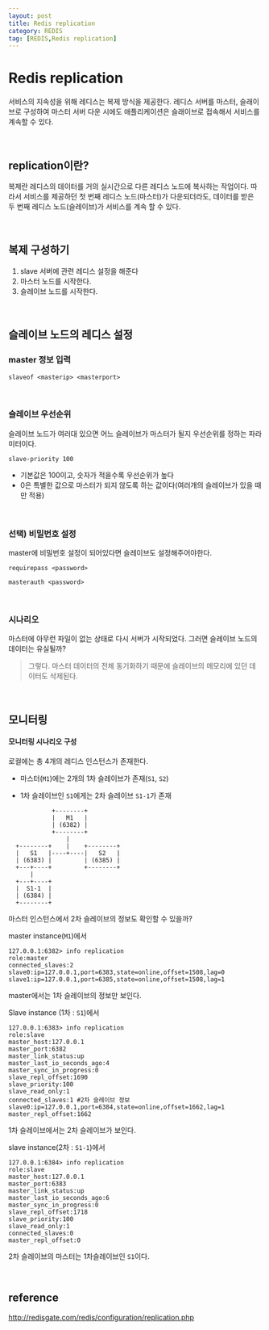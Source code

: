 ```yaml
---
layout: post
title: Redis replication
category: REDIS
tag: [REDIS,Redis replication]
---
```

# Redis replication
서비스의 지속성을 위해 레디스는 복제 방식을 제공한다. 
레디스 서버를 마스터, 슬래이브로 구성하여 마스터 서버 다운 시에도 애플리케이션은 슬래이브로 접속해서 서비스를 계속할 수 있다.

<br/>

## replication이란?
복제란 레디스의 데이터를 거의 실시간으로 다른 레디스 노드에 복사하는 작업이다.
따라서 서비스를 제공하던 첫 번째 레디스 노드(마스터)가 다운되더라도, 데이터를 받은 두 번째 레디스 노드(슬레이브)가 서비스를 계속 할 수 있다.

<br/>

## 복제 구성하기
1. slave 서버에 관련 레디스 설정을 해준다
2. 마스터 노드를 시작한다.
3. 슬레이브 노드를 시작한다.

<br/>

## 슬레이브 노드의 레디스 설정
### master 정보 입력
```
slaveof <masterip> <masterport>
```

<br/>

### 슬레이브 우선순위
슬레이브 노드가 여러대 있으면 어느 슬레이브가 마스터가 될지 우선순위를 정하는 파라미터이다.   

```
slave-priority 100
```
* 기본값은 100이고, 숫자가 적을수록 우선순위가 높다
* 0은 특별한 값으로 마스터가 되지 않도록 하는 값이다(여러개의 슬레이브가 있을 때만 적용)

<br/>


### 선택) 비밀번호 설정
master에 비밀번호 설정이 되어있다면 슬레이브도 설정해주어야한다.

```requirepass <password>```

```masterauth <password>```

<br/>

### 시나리오
마스터에 아무런 파일이 없는 상태로 다시 서버가 시작되었다.
그러면 슬레이브 노드의 데이터는 유실될까?

> 그렇다. 마스터 데이터의 전체 동기화하기 때문에 슬레이브의 메모리에 있던 데이터도 삭제된다.


<br/>



## 모니터링

#### 모니터링 시나리오 구성 ####

로컬에는 총 4개의 레디스 인스턴스가 존재한다.

* 마스터(`M1`)에는 2개의 1차 슬레이브가 존재(`S1`, `S2`)

* 1차 슬레이브인 `S1`에게는 2차 슬레이브 `S1-1`가 존재

```
            +--------+
            |   M1   |
            | (6382) |
            +--------+
                |
  +--------+    |    +--------+
  |   S1   |----+----|   S2   |
  | (6383) |         | (6385) |
  +---+----+         +--------+
      |         
  +---+----+       
  |  S1-1  |
  | (6384) |       
  +--------+       
```

마스터 인스턴스에서 2차 슬레이브의 정보도 확인할 수 있을까?



master instance(`M1`)에서

```
127.0.0.1:6382> info replication
role:master
connected_slaves:2 
slave0:ip=127.0.0.1,port=6383,state=online,offset=1508,lag=0 
slave1:ip=127.0.0.1,port=6385,state=online,offset=1508,lag=1
```

master에서는 1차 슬레이브의 정보만 보인다.



Slave instance (1차 : `S1`)에서

```
127.0.0.1:6383> info replication
role:slave
master_host:127.0.0.1 
master_port:6382
master_link_status:up
master_last_io_seconds_ago:4
master_sync_in_progress:0
slave_repl_offset:1690
slave_priority:100
slave_read_only:1
connected_slaves:1 #2차 슬레이브 정보
slave0:ip=127.0.0.1,port=6384,state=online,offset=1662,lag=1
master_repl_offset:1662
```

1차 슬레이브에서는 2차 슬레이브가 보인다.



slave instance(2차 : `S1-1`)에서

```
127.0.0.1:6384> info replication
role:slave 
master_host:127.0.0.1
master_port:6383
master_link_status:up
master_last_io_seconds_ago:6
master_sync_in_progress:0
slave_repl_offset:1718
slave_priority:100
slave_read_only:1
connected_slaves:0
master_repl_offset:0
```

2차 슬레이브의 마스터는 1차슬레이브인 `S1`이다.



<br/>


## reference
http://redisgate.com/redis/configuration/replication.php
